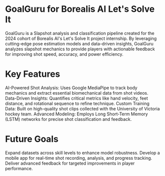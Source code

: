 # GoalGuru for Borealis AI Let's Solve It
GoalGuru is a Slapshot analysis and classification pipeline created for the 2024 cohort of Borealis AI's Let's Solve It project internship. By leveraging cutting-edge pose estimation models and data-driven insights, GoalGuru analyzes slapshot mechanics to provide players with actionable feedback for improving shot speed, accuracy, and power efficiency.

# Key Features
AI-Powered Shot Analysis: Uses Google MediaPipe to track body mechanics and extract essential biomechanical data from shot videos.
Data-Driven Insights: Quantifies critical metrics like hand velocity, feet distance, and rotational sequence to refine technique.
Custom Training Data: Built on high-quality shot clips collected with the University of Victoria hockey team.
Advanced Modeling: Employs Long Short-Term Memory (LSTM) networks for precise shot classification and feedback.

# Future Goals
Expand datasets across skill levels to enhance model robustness.
Develop a mobile app for real-time shot recording, analysis, and progress tracking.
Deliver advanced feedback for targeted improvements in player performance.

